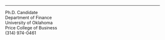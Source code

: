 ***
Ph.D. Candidate   
Department of Finance  
University of Oklahoma  
Price College of Business  
(314) 974-0461  
